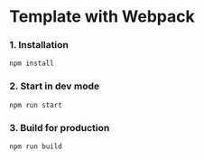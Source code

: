 # Template with Webpack

### 1. Installation

`npm install`

### 2. Start in dev mode

`npm run start`

### 3. Build for production

`npm run build`
